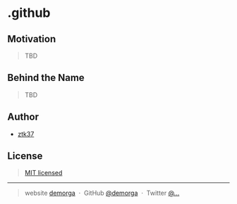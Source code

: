 # .github

<!-- <h1 style="text-align:center;">.github</h1> -->
<!-- <p align="center">
    <a href="#">Website</a>
    <span>&nbsp;&middot;&nbsp;</span>
    <a href="#">Spec</a>
    <span>&nbsp;&middot;&nbsp;</span>
    <a href="#">Community</a>
    <hr>
</p> -->

## Motivation <!-- or Why/Purpose -->

> TBD

<!--
Creating an organisation on GitHub can be a lot of work.
There are many things to consider. For Example:

- TBD

TBO: list some objectives

A quick summary:

- TBD

-->

<!-- ## What is Demorga?

Demorga is a demo organisation that delivers the following artifacts:

- [Demorga Server](https://github.com/demorga/server): TBO
- [Demorga Client](https://github.com/demorga/client): TBO
- [Demorga Cli](https://github.com/demorga/cli): TBO -->

<!-- All three are generated based on this [Spec]().-->

<!--
## Tech Stack

Demorga is build with
- [React.js]()
- [Next.js]()
- [Prisma.js]()
-->

<!--
## Future Work

> TBD
-->

<!--
## Community

> TBD
-->

## Behind the Name

> TBD <!--: The Term `Demorga` is ... -->

## Author

- [ztk37](https://github.com/ztk37)

## License

> [MIT licensed](./LICENSE)

---

> website [demorga](http://) &nbsp;&middot;&nbsp;
> GitHub [@demorga](https://github.com/...) &nbsp;&middot;&nbsp;
> Twitter [@...](https://twitter.com/...)
